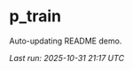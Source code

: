 # p_train

Auto-updating README demo.

<!--START_SECTION:status-->
_Last run: 2025-10-31 21:17 UTC_
<!--END_SECTION:status-->


































































































































































































































































































































































































































































































































































































































































































































































































































































































































































































































































































































































































































































































































































































































































































































































































































































































